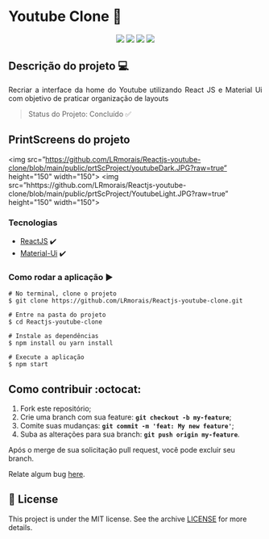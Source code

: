 # Youtube Clone 🎥

<p align="center">
    <img src="https://img.shields.io/static/v1?label=Javascript&message=language&color=yellow&style=for-the-badge&logo=javascript" style="display: inline;"/>
    <img src="https://img.shields.io/static/v1?label=ReactJS&message=framework&color=blue&style=for-the-badge&logo=react" style="display: inline;"/>
    <img src="https://img.shields.io/static/v1?label=Material-UI&message=framework&color=orange&style=for-the-badge&logo=material-ui" style="display: inline;"/>
    <img src="https://img.shields.io/static/v1?label=Youtube&message=clone&color=blue&style=for-the-badge&logo=youtube" style="display: inline;"/>
</p>

##  Descrição do projeto 💻
<p align="justify"> Recriar a interface da home do Youtube utilizando React JS e Material Ui com objetivo de praticar organização de layouts </p>

> Status do Projeto: Concluído ✅

## PrintScreens do projeto
<img src=”https://github.com/LRmorais/Reactjs-youtube-clone/blob/main/public/prtScProject/youtubeDark.JPG?raw=true” height="150" width="150">
<img src=”hhttps://github.com/LRmorais/Reactjs-youtube-clone/blob/main/public/prtScProject/YoutubeLight.JPG?raw=true” height="150" width="150">


### Tecnologias
- [ReactJS](https://pt-br.reactjs.org/) :heavy_check_mark:
- [Material-Ui](https://material-ui.com/) :heavy_check_mark:


### Como rodar a aplicação :arrow_forward:
```
# No terminal, clone o projeto
$ git clone https://github.com/LRmorais/Reactjs-youtube-clone.git

# Entre na pasta do projeto
$ cd Reactjs-youtube-clone

# Instale as dependências
$ npm install ou yarn install

# Execute a aplicação
$ npm start
```
##  Como contribuir :octocat:
1. Fork este repositório;
2. Crie uma branch com sua feature: **`git checkout -b my-feature`**;
3. Comite suas mudanças: **`git commit -m 'feat: My new feature'`**;
4. Suba as alterações para sua branch: **`git push origin my-feature`**.

Após o merge de sua solicitação pull request, você pode excluir seu branch.

Relate algum bug [here](https://github.com/LRmorais/Reactjs-youtube-clone/issuess).

## 📝 License

This project is under the MIT license. See the archive [LICENSE](https://github.com/LRmorais/Reactjs-youtube-clone/blob/main/LICENSE) for more details.

